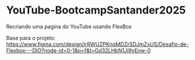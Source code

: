 # YouTube-BootcampSantander2025
Recriando uma pagina do YouTube usando FlexBox

Base para o projeto: https://www.figma.com/design/lrRWUZPKnqMDZrSDJmZxUS/Desafio-de-Flexbox---DIO?node-id=0-1&p=f&t=Gd32LHbN1Jj9yEnw-0